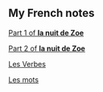 ## My French notes


[Part 1 of __la nuit de Zoe__](part1.md)

[Part 2 of __la nuit de Zoe__](part2.md)

[Les Verbes](lesverbes.md)

[Les mots](lesmots.md)




